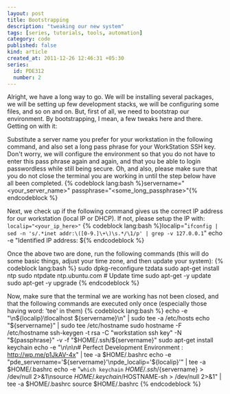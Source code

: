 ```yaml
---
layout: post
title: Bootstrapping
description: "tweaking our new system"
tags: [series, tutorials, tools, automation]
category: code
published: false
kind: article
created_at: 2011-12-26 12:46:31 +05:30
series:
  id: PDE312
  number: 2
---
```

Alright, we have a long way to go. We will be installing several packages, we will be setting up few development stacks, we will be configuring some files, and so on and on. But, first of all, we need to bootstrap our environment. By bootstrapping, I mean, a few tweaks here and there. Getting on with it:

Substitute a server name you prefer for your workstation in the following command, and also set a long pass phrase for your WorkStation SSH key. Don't worry, we will configure the environment so that you do not have to enter this pass phrase again and again, and that you be able to login passwordless while still being secure. Oh, and also, please make sure that you do not close the terminal you are working in until the step below have all been completed.
{% codeblock lang:bash %}servername="&lt;your_server_name&gt;"
passphrase="&lt;some_long_passphrase&gt;"{% endcodeblock %}

Next, we check up if the following command gives us the correct IP address for our workstation (local IP or DHCP). If not, please setup the IP with: <code>localip="&lt;your_ip_here&gt;"</code>
{% codeblock lang:bash %}localip="`ifconfig | sed -n 's/.*inet addr:\([0-9.]\+\)\s.*/\1/p' | grep -v 127.0.0.1`"
echo -e "Identified IP address: ${% endcodeblock %}

Once the above two are done, run the following commands (this will do some basic things, adjust your time zone, and then update your system):
{% codeblock lang:bash %}
sudo dpkg-reconfigure tzdata
sudo apt-get install ntp
sudo ntpdate ntp.ubuntu.com # Update time
sudo apt-get -y update
sudo apt-get -y upgrade
{% endcodeblock %}

Now, make sure that the terminal we are working has not been closed, and that the following commands are executed only once (especially those having word: 'tee' in them)
{% codeblock lang:bash %}
echo -e "\n${localip}\tlocalhost ${servername}\n" | sudo tee -a /etc/hosts
echo "${servername}" | sudo tee /etc/hostname
sudo hostname -F /etc/hostname
ssh-keygen -t rsa -C "workstation ssh key" -N "${passphrase}" -v -f "$HOME/.ssh/${servername}"
sudo apt-get install keychain
echo -e "\n\n\n# Perfect Development Environment : http://wp.me/p1JkAV-4x" | tee -a $HOME/.bashrc
echo -e "pde_servername='${servername}'\npde_localip='${localip}'" | tee -a $HOME/.bashrc
echo -e "`which keychain` $HOME/.ssh/${servername} > /dev/null 2>&1\nsource $HOME/.keychain/$HOSTNAME-sh > /dev/null 2>&1" | tee -a $HOME/.bashrc
source $HOME/.bashrc
{% endcodeblock %}
